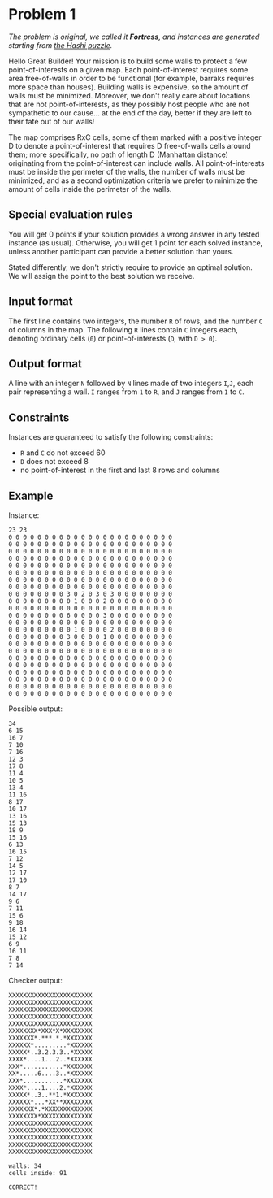 # Problem 1

_The problem is original, we called it **Fortress**, and instances are generated starting from [the Hashi puzzle](https://www.puzzle-bridges.com/)._


Hello Great Builder!
Your mission is to build some walls to protect a few point-of-interests on a given map.
Each point-of-interest requires some area free-of-walls in order to be functional (for example, barraks requires more space than houses).
Building walls is expensive, so the amount of walls must be minimized.
Moreover, we don't really care about locations that are not point-of-interests, as they possibly host people who are not sympathetic to our cause...
at the end of the day, better if they are left to their fate out of our walls!

The map comprises RxC cells, some of them marked with a positive integer D to denote a point-of-interest that requires D free-of-walls cells around them;
more specifically, no path of length D (Manhattan distance) originating from the point-of-interest can include walls.
All point-of-interests must be inside the perimeter of the walls, the number of walls must be minimized, and as a second optimization criteria we prefer to minimize the amount of cells inside the perimeter of the walls.


## Special evaluation rules

You will get 0 points if your solution provides a wrong answer in any tested instance (as usual).
Otherwise, you will get 1 point for each solved instance, unless another participant can provide a better solution than yours.

Stated differently, we don't strictly require to provide an optimal solution.
We will assign the point to the best solution we receive.


## Input format

The first line contains two integers, the number `R` of rows, and the number `C` of columns in the map.
The following `R` lines contain `C` integers each, denoting ordinary cells (`0`) or point-of-interests (`D`, with `D > 0`).


## Output format

A line with an integer `N` followed by `N` lines made of two integers `I`,`J`, each pair representing a wall.
`I` ranges from `1` to `R`, and `J` ranges from `1` to `C`.


## Constraints

Instances are guaranteed to satisfy the following constraints:

* `R` and `C` do not exceed 60
* `D` does not exceed 8
* no point-of-interest in the first and last 8 rows and columns


## Example

Instance:

```
23 23
0 0 0 0 0 0 0 0 0 0 0 0 0 0 0 0 0 0 0 0 0 0 0 
0 0 0 0 0 0 0 0 0 0 0 0 0 0 0 0 0 0 0 0 0 0 0 
0 0 0 0 0 0 0 0 0 0 0 0 0 0 0 0 0 0 0 0 0 0 0 
0 0 0 0 0 0 0 0 0 0 0 0 0 0 0 0 0 0 0 0 0 0 0 
0 0 0 0 0 0 0 0 0 0 0 0 0 0 0 0 0 0 0 0 0 0 0 
0 0 0 0 0 0 0 0 0 0 0 0 0 0 0 0 0 0 0 0 0 0 0 
0 0 0 0 0 0 0 0 0 0 0 0 0 0 0 0 0 0 0 0 0 0 0 
0 0 0 0 0 0 0 0 0 0 0 0 0 0 0 0 0 0 0 0 0 0 0 
0 0 0 0 0 0 0 0 3 0 2 0 3 0 3 0 0 0 0 0 0 0 0 
0 0 0 0 0 0 0 0 0 1 0 0 0 2 0 0 0 0 0 0 0 0 0 
0 0 0 0 0 0 0 0 0 0 0 0 0 0 0 0 0 0 0 0 0 0 0 
0 0 0 0 0 0 0 0 6 0 0 0 0 3 0 0 0 0 0 0 0 0 0 
0 0 0 0 0 0 0 0 0 0 0 0 0 0 0 0 0 0 0 0 0 0 0 
0 0 0 0 0 0 0 0 0 1 0 0 0 0 2 0 0 0 0 0 0 0 0 
0 0 0 0 0 0 0 0 3 0 0 0 0 1 0 0 0 0 0 0 0 0 0 
0 0 0 0 0 0 0 0 0 0 0 0 0 0 0 0 0 0 0 0 0 0 0 
0 0 0 0 0 0 0 0 0 0 0 0 0 0 0 0 0 0 0 0 0 0 0 
0 0 0 0 0 0 0 0 0 0 0 0 0 0 0 0 0 0 0 0 0 0 0 
0 0 0 0 0 0 0 0 0 0 0 0 0 0 0 0 0 0 0 0 0 0 0 
0 0 0 0 0 0 0 0 0 0 0 0 0 0 0 0 0 0 0 0 0 0 0 
0 0 0 0 0 0 0 0 0 0 0 0 0 0 0 0 0 0 0 0 0 0 0 
0 0 0 0 0 0 0 0 0 0 0 0 0 0 0 0 0 0 0 0 0 0 0 
0 0 0 0 0 0 0 0 0 0 0 0 0 0 0 0 0 0 0 0 0 0 0 
```

Possible output:

```
34
6 15
16 7
7 10
7 16
12 3
17 8
11 4
10 5
13 4
11 16
8 17
10 17
13 16
15 13
18 9
15 16
6 13
16 15
7 12
14 5
12 17
17 10
8 7
14 17
9 6
7 11
15 6
9 18
16 14
15 12
6 9
16 11
7 8
7 14
```

Checker output:

```
XXXXXXXXXXXXXXXXXXXXXXX
XXXXXXXXXXXXXXXXXXXXXXX
XXXXXXXXXXXXXXXXXXXXXXX
XXXXXXXXXXXXXXXXXXXXXXX
XXXXXXXXXXXXXXXXXXXXXXX
XXXXXXXX*XXX*X*XXXXXXXX
XXXXXXX*.***.*.*XXXXXXX
XXXXXX*.........*XXXXXX
XXXXX*..3.2.3.3..*XXXXX
XXXX*....1...2..*XXXXXX
XXX*...........*XXXXXXX
XX*.....6....3..*XXXXXX
XXX*...........*XXXXXXX
XXXX*....1....2.*XXXXXX
XXXXX*..3..**1.*XXXXXXX
XXXXXX*...*XX**XXXXXXXX
XXXXXXX*.*XXXXXXXXXXXXX
XXXXXXXX*XXXXXXXXXXXXXX
XXXXXXXXXXXXXXXXXXXXXXX
XXXXXXXXXXXXXXXXXXXXXXX
XXXXXXXXXXXXXXXXXXXXXXX
XXXXXXXXXXXXXXXXXXXXXXX
XXXXXXXXXXXXXXXXXXXXXXX

walls: 34
cells inside: 91

CORRECT!
```
